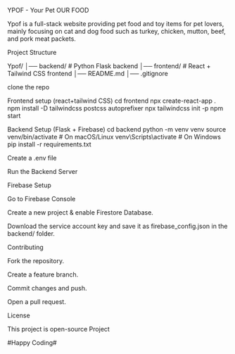 YPOF - Your Pet OUR FOOD

Ypof is a full-stack website providing pet food and toy items for pet lovers, mainly focusing on cat and dog food such as turkey, chicken, mutton, beef, and pork meat packets.

Project Structure

Ypof/
│── backend/      # Python Flask backend
│── frontend/     # React + Tailwind CSS frontend
│── README.md
│── .gitignore

clone the repo

Frontend setup (react+tailwind CSS)
cd frontend
npx create-react-app .
npm install -D tailwindcss postcss autoprefixer
npx tailwindcss init -p
npm start

Backend Setup (Flask + Firebase)
cd backend
python -m venv venv
source venv/bin/activate  # On macOS/Linux
venv\Scripts\activate     # On Windows
pip install -r requirements.txt

Create a .env file

Run the Backend Server

Firebase Setup

Go to Firebase Console

Create a new project & enable Firestore Database.

Download the service account key and save it as firebase_config.json in the backend/ folder.


Contributing

Fork the repository.

Create a feature branch.

Commit changes and push.

Open a pull request.

License

This project is open-source Project

#Happy Coding#